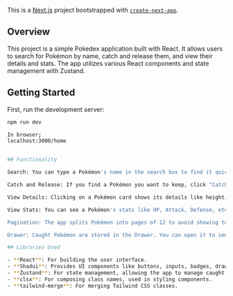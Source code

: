This is a [Next.js](https://nextjs.org/) project bootstrapped with [`create-next-app`](https://github.com/vercel/next.js/tree/canary/packages/create-next-app).

## Overview
This project is a simple Pokedex application built with React. It allows users to search for Pokémon by name, catch and release them, and view their details and stats. The app utilizes various React components and state management with Zustand.

## Getting Started
First, run the development server:

```bash
npm run dev

In browser;
localhost:3000/home


## Functionality

Search: You can type a Pokémon's name in the search box to find it quickly. The app looks up the Pokémon's details from the PokeAPI and shows you the matching ones.

Catch and Release: If you find a Pokémon you want to keep, click "Catch." It adds the Pokémon to your collection. If you change your mind later, you can release it by clicking "Release" in the Drawer.

View Details: Clicking on a Pokémon card shows its details like height, weight, abilities, and types. This helps you learn more about each Pokémon.

View Stats: You can see a Pokémon's stats like HP, Attack, Defense, etc., by clicking "Stats." The stats are color-coded: below 50% is red, and above 50% is green.

Pagination: The app splits Pokémon into pages of 12 to avoid showing too many at once. You can go to different pages using the buttons at the bottom.

Drawer: Caught Pokémon are stored in the Drawer. You can open it to see all the Pokémon you've caught and decide whether to release any of them. It keeps your main screen tidy meaning once you caught the pokemon and refreash the page, the caught pokemon would be still  be there.

## Libraries Used

- **React**: For building the user interface.
- **Shadui**: Provides UI components like buttons, inputs, badges, drawers, and pagination.
- **Zustand**: For state management, allowing the app to manage caught Pokémon.
- **clsx**: For composing class names, used in styling components.
- **tailwind-merge**: For merging Tailwind CSS classes.


